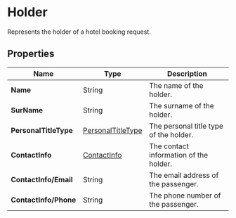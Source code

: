 # Holder

Represents the holder of a hotel booking request.

## Properties

| Name | Type | Description |
|------|------|-------------|
| **Name** | String | The name of the holder. |
| **SurName** | String | The surname of the holder. |
| **PersonalTitleType** | [PersonalTitleType](/docs/apis/for-sellers/connectors-pull-developers-api/API_Reference/personaltitletype) | The personal title type of the holder. |
| **ContactInfo** | [ContactInfo](/docs/apis/for-sellers/connectors-pull-developers-api/API_Reference/contactinfo) | The contact information of the holder. |
| **ContactInfo/Email** | String | The email address of the passenger. |
| **ContactInfo/Phone** | String | The phone number of the passenger. |
